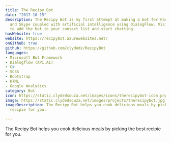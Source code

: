 ```yaml
---
title: The Recipy Bot
date: "2017-10-15"
description: The Recipy Bot is my first attempt at making a bot for Facebook Messenger
  and Skype coupled with artificial intelligence using DialogFlow. Visit the website
  to add the bot to your contact list and start chatting.
hasWebsite: true
website: https://recipybot.azurewebsites.net/
onGithub: true
github: https://github.com/clydedz/RecipyBot
languages:
- Microsoft Bot Framework
- Dialogflow (API.AI)
- C#
- SCSS
- Bootstrap
- HTML
- Google Analytics
category: Bot
icon: https://static.clydedsouza.net/images/icons/therecipybot-icon.png
image: https://static.clydedsouza.net/images/projects/therecipybot.jpg
imageDescription: The Recipy Bot helps you cook delicious meals by picking the best
  recipie for you.

---
```


The Recipy Bot helps you cook delicious meals by picking the best recipie for you.

